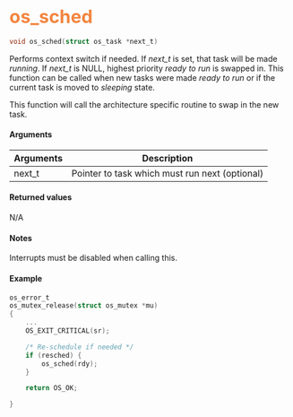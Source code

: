## <font color="#F2853F" style="font-size:24pt"> os_sched </font>

```c
void os_sched(struct os_task *next_t)
```

Performs context switch if needed. If *next_t* is set, that task will be made *running*. If *next_t* is NULL, highest priority *ready to run* is swapped in. This function can be called when new tasks were made *ready to run* or if the current task is moved to *sleeping* state.

This function will call the architecture specific routine to swap in the new task.

#### Arguments

| Arguments | Description |
|-----------|-------------|
| next_t | Pointer to task which must run next (optional) |

#### Returned values

N/A

#### Notes

Interrupts must be disabled when calling this.

#### Example

<Add text to set up the context for the example here>

```c
os_error_t
os_mutex_release(struct os_mutex *mu)
{
    ...
    OS_EXIT_CRITICAL(sr);

    /* Re-schedule if needed */
    if (resched) {
        os_sched(rdy);
    }

    return OS_OK;

}
```


